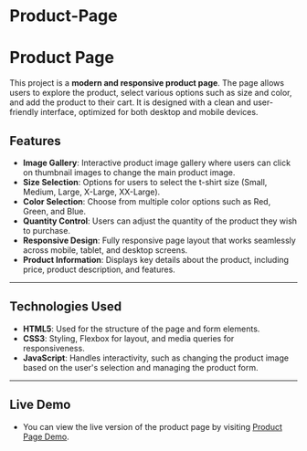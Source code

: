 # Product-Page
# Product Page

This project is a **modern and responsive product page**. The page allows users to explore the product, select various options such as size and color, and add the product to their cart. It is designed with a clean and user-friendly interface, optimized for both desktop and mobile devices.

## Features
- **Image Gallery**: Interactive product image gallery where users can click on thumbnail images to change the main product image.
- **Size Selection**: Options for users to select the t-shirt size (Small, Medium, Large, X-Large, XX-Large).
- **Color Selection**: Choose from multiple color options such as Red, Green, and Blue.
- **Quantity Control**: Users can adjust the quantity of the product they wish to purchase.
- **Responsive Design**: Fully responsive page layout that works seamlessly across mobile, tablet, and desktop screens.
- **Product Information**: Displays key details about the product, including price, product description, and features.

---

## Technologies Used
- **HTML5**: Used for the structure of the page and form elements.
- **CSS3**: Styling, Flexbox for layout, and media queries for responsiveness.
- **JavaScript**: Handles interactivity, such as changing the product image based on the user's selection and managing the product form.

---

## Live Demo
- You can view the live version of the product page by visiting [Product Page Demo](https://yahyanawabi.github.io/Product-Page/).

